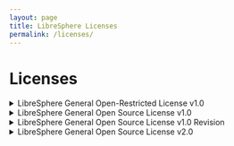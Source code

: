 ```yaml
---
layout: page
title: LibreSphere Licenses
permalink: /licenses/
---
```


# Licenses

<details>
<summary>LibreSphere General Open-Restricted License v1.0</summary>

## LibreSphere General Open-Restricted License v1.0

Copyright (c) 2024 Plex Quantum Atomic Research

This License governs the use, distribution, and modification of software licensed under the LibreSphere General Open-Restricted License v1.0.

### Terms and Conditions

#### Definitions
1.1. "License" means this LibreSphere General Open-Restricted License v1.0.  
1.2. "Licensor" means the individual or entity that offers the Work under the terms of this License.  
1.3. "You" (or "Your") means an individual or Legal Entity exercising permissions granted by this License.  
1.4. "Work" means the software and its associated documentation licensed under this License.

#### Grant of License
2.1. Subject to the terms and conditions of this License, the Licensor hereby grants You a perpetual, worldwide, non-exclusive, no-charge, royalty-free, irrevocable license to use the Work privately.

#### Restrictions
3.1. You may not distribute, publicly display, publicly perform, sublicense, or commercialize the Work.  
3.2. You may not modify or create derivative works of the Work.

#### Disclaimer of Warranty
4.1. The Work is provided "AS IS", without warranty of any kind, express or implied, including but not limited to the warranties of merchantability, fitness for a particular purpose, and non-infringement. In no event shall the Licensor be liable for any claim, damages, or other liability, whether in an action of contract, tort, or otherwise, arising from, out of, or in connection with the Work or the use or other dealings in the Work.

#### Limitation of Liability
5.1. In no event and under no legal theory, whether in tort (including negligence), contract, or otherwise, unless required by applicable law (such as deliberate and grossly negligent acts) or agreed to in writing, shall the Licensor be liable to You for damages, including any direct, indirect, special, incidental, or consequential damages of any character arising as a result of this License or out of the use or inability to use the Work (including but not limited to damages for loss of goodwill, work stoppage, computer failure or malfunction, or any and all other commercial damages or losses), even if the Licensor has been advised of the possibility of such damages.

#### Acceptance
6.1. By using the Work, You accept the terms and conditions of this License. If You do not accept these terms and conditions, You may not use the Work.

#### Termination
7.1. This License and the rights granted hereunder will terminate automatically upon any breach by You of the terms of this License. Individuals or entities who have received the Work from You under this License, however, will not have their licenses terminated provided such individuals or entities remain in full compliance with those licenses.

#### Miscellaneous
8.1. This License represents the complete agreement concerning the subject matter hereof.  
8.2. If any provision of this License is held to be unenforceable, such provision shall be reformed only to the extent necessary to make it enforceable.

**Attribution**  
The LibreSphere General Open-Restricted License v1.0 should be included in all copies or substantial portions of the Work.

</details>

<details>
<summary>LibreSphere General Open Source License v1.0</summary>

## LibreSphere General Open Source License v1.0

Copyright (c) 2024 Plex Quantum Atomic Research

This License governs the use, distribution, and modification of software licensed under the LibreSphere General Open Source License v1.0.

### Terms and Conditions

#### Definitions
1.1. "License" means this LibreSphere General Open Source License v1.0.  
1.2. "Licensor" means the individual or entity that offers the Work under the terms of this License.  
1.3. "You" (or "Your") means an individual or Legal Entity exercising permissions granted by this License.  
1.4. "Work" means the software and its associated documentation licensed under this License.

#### Grant of License
2.1. Subject to the terms and conditions of this License, the Licensor hereby grants You a perpetual, worldwide, non-exclusive, no-charge, royalty-free, irrevocable license to:  
   a) Use, reproduce, and modify the Work for any purpose, including private, commercial, or educational use.  
   b) Distribute copies of the Work, including modifications, under the same License.  
   c) Create and distribute derivative works of the Work, provided that such derivative works are licensed under the same terms as this License.

2.2. The rights granted under this License include, but are not limited to, the right to perform the Work publicly, display it publicly, and sublicense it to third parties.

#### Restrictions
3.1. You must not impose any additional restrictions on the Work beyond those stipulated in this License. This includes prohibitions on further distribution or usage that contravene the terms of this License.  
3.2. You must not use the Work in any manner that infringes upon the intellectual property rights of any third party or in violation of applicable laws and regulations.  
3.3. You must not use the Work in a manner that might be considered defamatory, libelous, or otherwise harmful to the reputation of the Licensor.

#### Disclaimer of Warranty
4.1. The Work is provided "AS IS", without any warranty or condition of any kind, express or implied. This includes, but is not limited to, the implied warranties of merchantability, fitness for a particular purpose, accuracy, and non-infringement.  
4.2. The Licensor makes no representations or warranties regarding the suitability of the Work for any particular use, its correctness, or its reliability. You assume all risks associated with the use of the Work.

#### Limitation of Liability
5.1. To the fullest extent permitted by law, the Licensor shall not be liable to You or any third party for any damages arising out of or related to the use, misuse, or inability to use the Work. This includes, but is not limited to, direct, indirect, incidental, special, consequential, or punitive damages, whether in an action of contract, tort (including negligence), or otherwise.  
5.2. In the event that a court of competent jurisdiction finds that the Licensor is liable, such liability shall be limited to the amount paid by You for the Work, if any.

#### Acceptance
6.1. By accessing or using the Work, You signify your acceptance of and agreement to the terms and conditions of this License. If You do not agree to these terms, You must not use the Work.  
6.2. Your acceptance of this License constitutes a legally binding agreement between You and the Licensor.

#### Termination
7.1. This License and the rights granted hereunder will terminate automatically without notice if You breach any term of this License. Upon termination, You must cease all use of the Work and destroy all copies of the Work in your possession.  
7.2. Termination of this License shall not affect any rights or obligations that have accrued prior to termination.

#### Miscellaneous
8.1. This License constitutes the entire agreement between You and the Licensor with respect to the Work. No other terms or conditions, whether oral or written, shall apply.  
8.2. Any amendments or modifications to this License must be made in writing and signed by both You and the Licensor.  
8.3. If any provision of this License is held to be invalid or unenforceable by a court of competent jurisdiction, such provision shall be reformed only to the extent necessary to make it enforceable. The remaining provisions shall remain in full force and effect.  
8.4. The Licensor's failure to enforce any provision of this License shall not be deemed a waiver of future enforcement of that or any other provision.

#### Governing Law and Dispute Resolution
9.1. This License shall be governed by and construed in accordance with the laws of the jurisdiction in which the Licensor is located, without regard to its conflict of law principles.  
9.2. Any disputes arising out of or in connection with this License shall be resolved through binding arbitration in accordance with the rules of the Broward County Bar Association then in effect. The arbitration shall be conducted in Fort Lauderdale, Florida.

**Attribution**  
The LibreSphere General Open Source License v1.0 should be included in all copies or substantial portions of the Work.

</details>

<details>
<summary>LibreSphere General Open Source License v1.0 Revision</summary>

## LibreSphere General Open Source License v1.0 Revision

Copyright (c) 2024 Plex Quantum Atomic Research

This License governs the use, distribution, and modification of software licensed under the LibreSphere General Open Source License v1.0 Revision.

### Terms and Conditions

#### Definitions
1.1. "License" means this LibreSphere General Open Source License v1.0 Revision.  
1.2. "Licensor" means the individual or entity that offers the Work under the terms of this License.  
1.3. "You" (or "Your") means an individual or Legal Entity exercising permissions granted by this License.  
1.4. "Work" means the software and its associated documentation licensed under this License.

#### Grant of License
2.1. Subject to the terms and conditions of this License, the Licensor hereby grants You a perpetual, worldwide, non-exclusive, no-charge, royalty-free, irrevocable license to:  
   a) Use, reproduce, and modify the Work for any purpose, including private, commercial, or educational use.  
   b) Distribute copies of the Work, including modifications, under the same License.  
   c) Create and distribute derivative works of the Work, provided that such derivative works are licensed under the same terms as this License.

2.2. The rights granted under this License include, but are not limited to, the right to perform the Work publicly, display it publicly, and sublicense it to third parties.

#### Restrictions
3.1. You must not impose any additional restrictions on the Work beyond those stipulated in this License. This includes prohibitions on further distribution or usage that contravene the terms of this License.  
3.2. You must not use the Work in any manner that infringes upon the intellectual property rights of any third party or in violation of applicable laws and regulations.  
3.3. You must not use the Work in a manner that might be considered defamatory, libelous, or otherwise harmful to the reputation of the Licensor.

#### Disclaimer of Warranty
4.1. The Work is provided "AS IS", without any warranty or condition of any kind, express or implied. This includes, but is not limited to, the implied warranties of merchantability, fitness for a particular purpose, accuracy, and non-infringement.  
4.2. The Licensor makes no representations or warranties regarding the suitability of the Work for any particular use, its correctness, or its reliability. You assume all risks associated with the use of the Work.

#### Limitation of Liability
5.1. To the fullest extent permitted by law, the Licensor shall not be liable to You or any third party for any damages arising out of or related to the use, misuse, or inability to use the Work. This includes, but is not limited to, direct, indirect, incidental, special, consequential, or punitive damages, whether in an action of contract, tort (including negligence), or otherwise.  
5.2. In the event that a court of competent jurisdiction finds that the Licensor is liable, such liability shall be limited to the amount paid by You for the Work, if any.

#### Acceptance
6.1. By accessing or using the Work, You signify your acceptance of and agreement to the terms and conditions of this License. If You do not agree to these terms, You must not use the Work.  
6.2. Your acceptance of this License constitutes a legally binding agreement between You and the Licensor.

#### Termination
7.1. This License and the rights granted hereunder will terminate automatically without notice if You breach any term of this License. Upon termination, You must cease all use of the Work and destroy all copies of the Work in your possession.  
7.2. Termination of this License shall not affect any rights or obligations that have accrued prior to termination.

#### Miscellaneous
8.1. This License constitutes the entire agreement between You and the Licensor with respect to the Work. No other terms or conditions, whether oral or written, shall apply.  
8.2. Any amendments or modifications to this License must be made in writing and signed by both You and the Licensor.  
8.3. If any provision of this License is held to be invalid or unenforceable by a court of competent jurisdiction, such provision shall be reformed only to the extent necessary to make it enforceable. The remaining provisions shall remain in full force and effect.  
8.4. The Licensor's failure to enforce any provision of this License shall not be deemed a waiver of future enforcement of that or any other provision.

#### Governing Law and Dispute Resolution
9.1. This License shall be governed by and construed in accordance with the laws of the jurisdiction in which the Licensor is located, without regard to its conflict of law principles.  
9.2. Any disputes arising out of or in connection with this License shall be resolved through binding arbitration in accordance with the rules of the Broward County Bar Association then in effect. The arbitration shall be conducted in Fort Lauderdale, Florida.

**Attribution**  
The LibreSphere General Open Source License v1.0 Revision should be included in all copies or substantial portions of the Work.

</details>

<details>
<summary>LibreSphere General Open Source License v2.0</summary>

## LibreSphere General Open Source License v2.0

Copyright (c) 2024 Plex Quantum Atomic Research

This License governs the use, distribution, and modification of software licensed under the LibreSphere General Open Source License v2.0.

### Terms and Conditions

#### Definitions
1.1. "License" means this LibreSphere General Open Source License v2.0.  
1.2. "Licensor" means the individual or entity that offers the Work under the terms of this License.  
1.3. "You" (or "Your") means an individual or Legal Entity exercising permissions granted by this License.  
1.4. "Work" means the software and its associated documentation licensed under this License.

#### Grant of License
2.1. Subject to the terms and conditions of this License, the Licensor hereby grants You a perpetual, worldwide, non-exclusive, no-charge, royalty-free, irrevocable license to:  
   a) Use, reproduce, and modify the Work for any purpose, including private, commercial, or educational use.  
   b) Distribute copies of the Work, including modifications, under the same License.  
   c) Create and distribute derivative works of the Work, provided that such derivative works are licensed under the same terms as this License.

2.2. The rights granted under this License include, but are not limited to, the right to perform the Work publicly, display it publicly, and sublicense it to third parties.

#### Restrictions
3.1. You must not impose any additional restrictions on the Work beyond those stipulated in this License. This includes prohibitions on further distribution or usage that contravene the terms of this License.  
3.2. You must not use the Work in any manner that infringes upon the intellectual property rights of any third party or in violation of applicable laws and regulations.  
3.3. You must not use the Work in a manner that might be considered defamatory, libelous, or otherwise harmful to the reputation of the Licensor.

#### Disclaimer of Warranty
4.1. The Work is provided "AS IS", without any warranty or condition of any kind, express or implied. This includes, but is not limited to, the implied warranties of merchantability, fitness for a particular purpose, accuracy, and non-infringement.  
4.2. The Licensor makes no representations or warranties regarding the suitability of the Work for any particular use, its correctness, or its reliability. You assume all risks associated with the use of the Work.

#### Limitation of Liability
5.1. To the fullest extent permitted by law, the Licensor shall not be liable to You or any third party for any damages arising out of or related to the use, misuse, or inability to use the Work. This includes, but is not limited to, direct, indirect, incidental, special, consequential, or punitive damages, whether in an action of contract, tort (including negligence), or otherwise.  
5.2. In the event that a court of competent jurisdiction finds that the Licensor is liable, such liability shall be limited to the amount paid by You for the Work, if any.

#### Acceptance
6.1. By accessing or using the Work, You signify your acceptance of and agreement to the terms and conditions of this License. If You do not agree to these terms, You must not use the Work.  
6.2. Your acceptance of this License constitutes a legally binding agreement between You and the Licensor.

#### Termination
7.1. This License and the rights granted hereunder will terminate automatically without notice if You breach any term of this License. Upon termination, You must cease all use of the Work and destroy all copies of the Work in your possession.  
7.2. Termination of this License shall not affect any rights or obligations that have accrued prior to termination.

#### Miscellaneous
8.1. This License constitutes the entire agreement between You and the Licensor with respect to the Work. No other terms or conditions, whether oral or written, shall apply.  
8.2. Any amendments or modifications to this License must be made in writing and signed by both You and the Licensor.  
8.3. If any provision of this License is held to be invalid or unenforceable by a court of competent jurisdiction, such provision shall be reformed only to the extent necessary to make it enforceable. The remaining provisions shall remain in full force and effect.  
8.4. The Licensor's failure to enforce any provision of this License shall not be deemed a waiver of future enforcement of that or any other provision.

#### Governing Law and Dispute Resolution
9.1. This License shall be governed by and construed in accordance with the laws of the jurisdiction in which the Licensor is located, without regard to its conflict of law principles.  
9.2. Any disputes arising out of or in connection with this License shall be resolved through binding arbitration in accordance with the rules of the Broward County Bar Association then in effect. The arbitration shall be conducted in Fort Lauderdale, Florida.

**Attribution**  
The LibreSphere General Open Source License v2.0 should be included in all copies or substantial portions of the Work.

</details>
